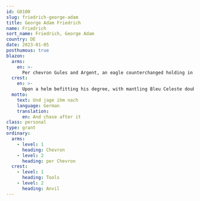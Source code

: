 ```yaml
---
id: G0100
slug: friedrich-george-adam
title: George Adam Friedrich
name: Friedrich
sort_name: Friedrich, George Adam
country: DE
date: 2023-01-05
posthumous: true
blazon:
  arms:
    en: >-
      Per chevron Gules and Argent, an eagle counterchanged holding in its dexter claw a ploughshare Bleu Celeste and in its sinister claw the tip of a pruning hook of the Same.
  crest:
    en: >-
      Upon a helm befitting his degree, with mantling Bleu Celeste doubled Argent, is set on a wreath of the liveries an anvil Bleu Celeste, arising from behind which an eagle's leg embowed in pale Gules its claws upwards holding aloft a hammer Bleu Celeste.
  motto:
    text: Und jage ihm nach
    language: German
    translation:
      en: And chase after it
class: personal
type: grant
ordinary:
  arms:
    - level: 1
      heading: Chevron
    - level: 2
      heading: per Chevron
  crest:
    - level: 1
      heading: Tools
    - level: 2
      heading: Anvil
---
```

